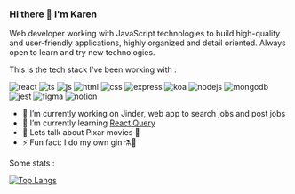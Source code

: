### Hi there 👋 I'm Karen

Web developer working with JavaScript technologies to build high-quality and user-friendly applications, highly organized and detail oriented. Always open to learn and try new technologies. 

​​This is the tech stack I’ve been working with :

![react](https://user-images.githubusercontent.com/61513120/162324403-df7efa5d-a0fa-4e9e-a116-f23ebd86caca.svg)
![ts](https://user-images.githubusercontent.com/61513120/162324429-33506a00-61fa-436e-a3fd-74205c8401a9.svg)
![js](https://user-images.githubusercontent.com/61513120/162324439-4185211b-820d-44bf-a212-13a754a0ad64.svg)
![html](https://user-images.githubusercontent.com/61513120/162324556-d681913f-3ed6-449d-9272-be92d73b4227.svg)
![css](https://user-images.githubusercontent.com/61513120/162324569-e354fddf-b31c-4b39-bbd4-b3cb4f2ad10d.svg)
![express](https://user-images.githubusercontent.com/61513120/162324470-6e5e3ed9-1231-4031-af4a-efa8d8b87eb6.svg)
![koa](https://user-images.githubusercontent.com/61513120/162324479-8a9fa115-f762-4815-9b0e-2590ab183526.svg)
![nodejs](https://user-images.githubusercontent.com/61513120/162324525-edeb04e3-67b1-412b-a4c7-ec9e79517e84.svg)
![mongodb](https://user-images.githubusercontent.com/61513120/162324505-c78d7cd4-e15a-41af-b1b4-1046be66031b.svg)
![jest](https://user-images.githubusercontent.com/61513120/162324550-eaa97e2b-f8de-48d0-b9e3-c3f7fa0b9ec3.svg)
![figma](https://user-images.githubusercontent.com/61513120/162324583-95b008da-72e4-432d-82b4-2e83cc19b027.svg)
![notion](https://user-images.githubusercontent.com/61513120/162324813-21c14a06-87b8-4985-8d7a-2e047e98a21e.svg)

- 🔭 I’m currently working on Jinder, web app to search jobs and post jobs
- 🌱 I’m currently learning [React Query](https://react-query.tanstack.com/)
- 💬 Lets talk about Pixar movies 💙
- ⚡ Fun fact: I do my own gin ⚗️🍹

Some stats :

[![Top Langs](https://github-readme-stats.vercel.app/api/top-langs/?username=karenplanas&layout=compact)](https://github.com/anuraghazra/github-readme-stats)

<!--[![Anurag's GitHub stats](https://github-readme-stats.vercel.app/api?username=karenplanas)](https://github.com/anuraghazra/github-readme-stats)-->

<!--
**karenplanas/karenplanas** is a ✨ _special_ ✨ repository because its `README.md` (this file) appears on your GitHub profile.

Here are some ideas to get you started:

- 🔭 I’m currently working on ...
- 🌱 I’m currently learning ...
- 👯 I’m looking to collaborate on ...
- 🤔 I’m looking for help with ...
- 💬 Ask me about ...
- 📫 How to reach me: ...
- ⚡ Fun fact: ...
-->
